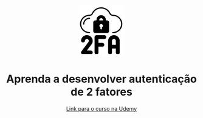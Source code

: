 
<p align="center">
    <img src="images/icone.png" />
</p>

<h1 align="center">
    Aprenda a desenvolver autenticação de 2 fatores
</h1>
<p align="center">
    <a href="#">Link para o curso na Udemy </a>
</p>

